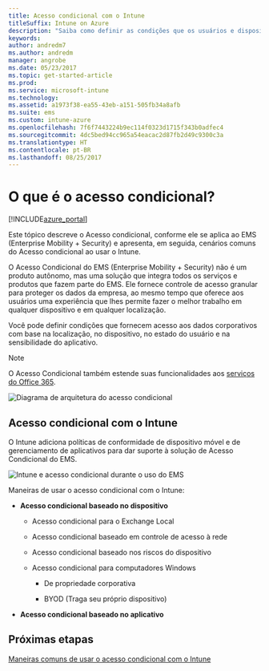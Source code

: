 ```yaml
---
title: Acesso condicional com o Intune
titleSuffix: Intune on Azure
description: "Saiba como definir as condições que os usuários e dispositivos devem atender para acessar os recursos da empresa no Microsoft Intune."
keywords: 
author: andredm7
ms.author: andredm
manager: angrobe
ms.date: 05/23/2017
ms.topic: get-started-article
ms.prod: 
ms.service: microsoft-intune
ms.technology: 
ms.assetid: a1973f38-ea55-43eb-a151-505fb34a8afb
ms.suite: ems
ms.custom: intune-azure
ms.openlocfilehash: 7f6f7443224b9ec114f0323d1715f343b0adfec4
ms.sourcegitcommit: 4dc5bed94cc965a54eacac2d87fb2d49c9300c3a
ms.translationtype: HT
ms.contentlocale: pt-BR
ms.lasthandoff: 08/25/2017
---
```

# <a name="whats-conditional-access"></a>O que é o acesso condicional?

[!INCLUDE[azure_portal](./includes/azure_portal.md)]

Este tópico descreve o Acesso condicional, conforme ele se aplica ao EMS (Enterprise Mobility + Security) e apresenta, em seguida, cenários comuns do Acesso condicional ao usar o Intune.

O Acesso Condicional do EMS (Enterprise Mobility + Security) não é um produto autônomo, mas uma solução que integra todos os serviços e produtos que fazem parte do EMS. Ele fornece controle de acesso granular para proteger os dados da empresa, ao mesmo tempo que oferece aos usuários uma experiência que lhes permite fazer o melhor trabalho em qualquer dispositivo e em qualquer localização.

Você pode definir condições que fornecem acesso aos dados corporativos com base na localização, no dispositivo, no estado do usuário e na sensibilidade do aplicativo.

> [!NOTE] 
> O Acesso Condicional também estende suas funcionalidades aos [serviços do Office 365](https://blogs.technet.microsoft.com/wbaer/2017/02/17/conditional-access-policies-with-sharepoint-online-and-onedrive-for-business/).

![Diagrama de arquitetura do acesso condicional](./media/ca-diagram-1.png)

## <a name="conditional-access-with-intune"></a>Acesso condicional com o Intune

O Intune adiciona políticas de conformidade de dispositivo móvel e de gerenciamento de aplicativos para dar suporte à solução de Acesso Condicional do EMS.

![Intune e acesso condicional durante o uso do EMS](./media/intune-with-ca-1.png)

Maneiras de usar o acesso condicional com o Intune:

-   **Acesso condicional baseado no dispositivo**

    -   Acesso condicional para o Exchange Local

    -   Acesso condicional baseado em controle de acesso à rede

    -   Acesso condicional baseado nos riscos do dispositivo

    -   Acesso condicional para computadores Windows

        -   De propriedade corporativa

        -   BYOD (Traga seu próprio dispositivo)

-   **Acesso condicional baseado no aplicativo**

## <a name="next-steps"></a>Próximas etapas

[Maneiras comuns de usar o acesso condicional com o Intune](conditional-access-intune-common-ways-use.md)